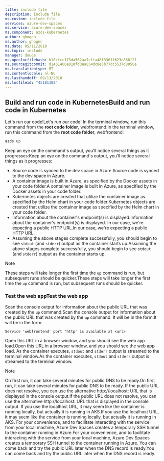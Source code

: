 ```yaml
---
title: include file
description: include file
ms.custom: include file
services: azure-dev-spaces
ms.service: azure-dev-spaces
ms.component: azds-kubernetes
author: ghogen
ms.author: ghogen
ms.date: 05/11/2018
ms.topic: include
manager: douge
ms.openlocfilehash: b18cfce173da562aa7cffa48f336ff623c868f21
ms.sourcegitcommit: d1451406a010fd3aa854dc8e5b77dc5537d8050e
ms.translationtype: MT
ms.contentlocale: nl-NL
ms.lasthandoff: 09/13/2018
ms.locfileid: "45181302"
---
```

## <a name="build-and-run-code-in-kubernetes"></a><span data-ttu-id="660f1-103">Build and run code in Kubernetes</span><span class="sxs-lookup"><span data-stu-id="660f1-103">Build and run code in Kubernetes</span></span>
<span data-ttu-id="660f1-104">Let's run our code!</span><span class="sxs-lookup"><span data-stu-id="660f1-104">Let's run our code!</span></span> <span data-ttu-id="660f1-105">In the terminal window, run this command from the **root code folder**, webfrontend:</span><span class="sxs-lookup"><span data-stu-id="660f1-105">In the terminal window, run this command from the **root code folder**, webfrontend:</span></span>

```cmd
azds up
```

<span data-ttu-id="660f1-106">Keep an eye on the command's output, you'll notice several things as it progresses:</span><span class="sxs-lookup"><span data-stu-id="660f1-106">Keep an eye on the command's output, you'll notice several things as it progresses:</span></span>
- <span data-ttu-id="660f1-107">Source code is synced to the dev space in Azure.</span><span class="sxs-lookup"><span data-stu-id="660f1-107">Source code is synced to the dev space in Azure.</span></span>
- <span data-ttu-id="660f1-108">A container image is built in Azure, as specified by the Docker assets in your code folder.</span><span class="sxs-lookup"><span data-stu-id="660f1-108">A container image is built in Azure, as specified by the Docker assets in your code folder.</span></span>
- <span data-ttu-id="660f1-109">Kubernetes objects are created that utilize the container image as specified by the Helm chart in your code folder.</span><span class="sxs-lookup"><span data-stu-id="660f1-109">Kubernetes objects are created that utilize the container image as specified by the Helm chart in your code folder.</span></span>
- <span data-ttu-id="660f1-110">Information about the container's endpoint(s) is displayed.</span><span class="sxs-lookup"><span data-stu-id="660f1-110">Information about the container's endpoint(s) is displayed.</span></span> <span data-ttu-id="660f1-111">In our case, we're expecting a public HTTP URL.</span><span class="sxs-lookup"><span data-stu-id="660f1-111">In our case, we're expecting a public HTTP URL.</span></span>
- <span data-ttu-id="660f1-112">Assuming the above stages complete successfully, you should begin to see `stdout` (and `stderr`) output as the container starts up.</span><span class="sxs-lookup"><span data-stu-id="660f1-112">Assuming the above stages complete successfully, you should begin to see `stdout` (and `stderr`) output as the container starts up.</span></span>

> [!Note]
> <span data-ttu-id="660f1-113">These steps will take longer the first time the `up` command is run, but subsequent runs should be quicker.</span><span class="sxs-lookup"><span data-stu-id="660f1-113">These steps will take longer the first time the `up` command is run, but subsequent runs should be quicker.</span></span>

### <a name="test-the-web-app"></a><span data-ttu-id="660f1-114">Test the web app</span><span class="sxs-lookup"><span data-stu-id="660f1-114">Test the web app</span></span>
<span data-ttu-id="660f1-115">Scan the console output for information about the public URL that was created by the `up` command.</span><span class="sxs-lookup"><span data-stu-id="660f1-115">Scan the console output for information about the public URL that was created by the `up` command.</span></span> <span data-ttu-id="660f1-116">It will be in the form:</span><span class="sxs-lookup"><span data-stu-id="660f1-116">It will be in the form:</span></span> 

`Service 'webfrontend' port 'http' is available at <url>` 

<span data-ttu-id="660f1-117">Open this URL in a browser window, and you should see the web app load.</span><span class="sxs-lookup"><span data-stu-id="660f1-117">Open this URL in a browser window, and you should see the web app load.</span></span> <span data-ttu-id="660f1-118">As the container executes, `stdout` and `stderr` output is streamed to the terminal window.</span><span class="sxs-lookup"><span data-stu-id="660f1-118">As the container executes, `stdout` and `stderr` output is streamed to the terminal window.</span></span>

> [!Note]
> <span data-ttu-id="660f1-119">On first run, it can take several minutes for public DNS to be ready.</span><span class="sxs-lookup"><span data-stu-id="660f1-119">On first run, it can take several minutes for public DNS to be ready.</span></span> <span data-ttu-id="660f1-120">If the public URL does not resolve, you can use the alternative http://localhost:<portnumber> URL that is displayed in the console output.</span><span class="sxs-lookup"><span data-stu-id="660f1-120">If the public URL does not resolve, you can use the alternative http://localhost:<portnumber> URL that is displayed in the console output.</span></span> <span data-ttu-id="660f1-121">If you use the localhost URL, it may seem like the container is running locally, but actually it is running in AKS.</span><span class="sxs-lookup"><span data-stu-id="660f1-121">If you use the localhost URL, it may seem like the container is running locally, but actually it is running in AKS.</span></span> <span data-ttu-id="660f1-122">For your convenience, and to facilitate interacting with the service from your local machine, Azure Dev Spaces creates a temporary SSH tunnel to the container running in Azure.</span><span class="sxs-lookup"><span data-stu-id="660f1-122">For your convenience, and to facilitate interacting with the service from your local machine, Azure Dev Spaces creates a temporary SSH tunnel to the container running in Azure.</span></span> <span data-ttu-id="660f1-123">You can come back and try the public URL later when the DNS record is ready.</span><span class="sxs-lookup"><span data-stu-id="660f1-123">You can come back and try the public URL later when the DNS record is ready.</span></span>
